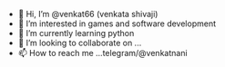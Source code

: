 - 👋 Hi, I’m @venkat66 (venkata shivaji)
- 👀 I’m interested in games and software development
- 🌱 I’m currently learning python
- 💞️ I’m looking to collaborate on ...
- 📫 How to reach me ...telegram/@venkatnani

<!---
venkat66/venkat66 is a ✨ special ✨ repository because its `README.md` (this file) appears on your GitHub profile.
You can click the Preview link to take a look at your changes.
--->
